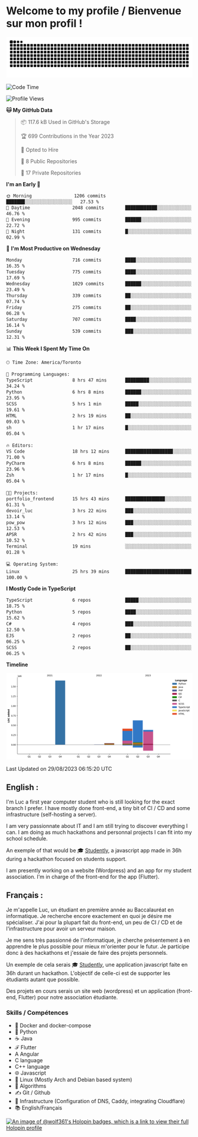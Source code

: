# Welcome to my profile / Bienvenue sur mon profil !

![snake gif](https://github.com/wolf-361/wolf-361/blob/output/github-contribution-grid-snake.svg)

<!--START_SECTION:waka-->
![Code Time](http://img.shields.io/badge/Code%20Time-299%20hrs%2019%20mins-blue)

![Profile Views](http://img.shields.io/badge/Profile%20Views-0-blue)

**🐱 My GitHub Data** 

> 📦 117.6 kB Used in GitHub's Storage 
 > 
> 🏆 699 Contributions in the Year 2023
 > 
> 💼 Opted to Hire
 > 
> 📜 8 Public Repositories 
 > 
> 🔑 17 Private Repositories 
 > 
**I'm an Early 🐤** 

```text
🌞 Morning                1206 commits        ███████░░░░░░░░░░░░░░░░░░   27.53 % 
🌆 Daytime                2048 commits        ████████████░░░░░░░░░░░░░   46.76 % 
🌃 Evening                995 commits         ██████░░░░░░░░░░░░░░░░░░░   22.72 % 
🌙 Night                  131 commits         █░░░░░░░░░░░░░░░░░░░░░░░░   02.99 % 
```
📅 **I'm Most Productive on Wednesday** 

```text
Monday                   716 commits         ████░░░░░░░░░░░░░░░░░░░░░   16.35 % 
Tuesday                  775 commits         ████░░░░░░░░░░░░░░░░░░░░░   17.69 % 
Wednesday                1029 commits        ██████░░░░░░░░░░░░░░░░░░░   23.49 % 
Thursday                 339 commits         ██░░░░░░░░░░░░░░░░░░░░░░░   07.74 % 
Friday                   275 commits         ██░░░░░░░░░░░░░░░░░░░░░░░   06.28 % 
Saturday                 707 commits         ████░░░░░░░░░░░░░░░░░░░░░   16.14 % 
Sunday                   539 commits         ███░░░░░░░░░░░░░░░░░░░░░░   12.31 % 
```


📊 **This Week I Spent My Time On** 

```text
🕑︎ Time Zone: America/Toronto

💬 Programming Languages: 
TypeScript               8 hrs 47 mins       █████████░░░░░░░░░░░░░░░░   34.24 % 
Python                   6 hrs 8 mins        ██████░░░░░░░░░░░░░░░░░░░   23.95 % 
SCSS                     5 hrs 1 min         █████░░░░░░░░░░░░░░░░░░░░   19.61 % 
HTML                     2 hrs 19 mins       ██░░░░░░░░░░░░░░░░░░░░░░░   09.03 % 
sh                       1 hr 17 mins        █░░░░░░░░░░░░░░░░░░░░░░░░   05.04 % 

🔥 Editors: 
VS Code                  18 hrs 12 mins      ██████████████████░░░░░░░   71.00 % 
PyCharm                  6 hrs 8 mins        ██████░░░░░░░░░░░░░░░░░░░   23.96 % 
Zsh                      1 hr 17 mins        █░░░░░░░░░░░░░░░░░░░░░░░░   05.04 % 

🐱‍💻 Projects: 
portfolio_frontend       15 hrs 43 mins      ███████████████░░░░░░░░░░   61.31 % 
devoir_luc               3 hrs 22 mins       ███░░░░░░░░░░░░░░░░░░░░░░   13.14 % 
pow_pow                  3 hrs 12 mins       ███░░░░░░░░░░░░░░░░░░░░░░   12.53 % 
APSR                     2 hrs 42 mins       ███░░░░░░░░░░░░░░░░░░░░░░   10.52 % 
Terminal                 19 mins             ░░░░░░░░░░░░░░░░░░░░░░░░░   01.28 % 

💻 Operating System: 
Linux                    25 hrs 39 mins      █████████████████████████   100.00 % 
```

**I Mostly Code in TypeScript** 

```text
TypeScript               6 repos             █████░░░░░░░░░░░░░░░░░░░░   18.75 % 
Python                   5 repos             ████░░░░░░░░░░░░░░░░░░░░░   15.62 % 
C#                       4 repos             ███░░░░░░░░░░░░░░░░░░░░░░   12.50 % 
EJS                      2 repos             ██░░░░░░░░░░░░░░░░░░░░░░░   06.25 % 
SCSS                     2 repos             ██░░░░░░░░░░░░░░░░░░░░░░░   06.25 % 
```



**Timeline**

![Lines of Code chart](https://raw.githubusercontent.com/wolf-361/wolf-361/main/assets/bar_graph.png)


 Last Updated on 29/08/2023 06:15:20 UTC
<!--END_SECTION:waka-->

## English : 

I'm Luc a first year computer student who is still looking for the exact branch I prefer. I have mostly done front-end, a tiny bit of CI / CD and some infrastructure (self-hosting a server).

I am very passionnate about IT and I am still trying to discover everything I can. I am doing as much hackathons and personnal projects I can fit into my school schedule.

An exemple of that would be 🎓 [Studently](https://github.com/wolf-361/Studently-CodeJam12), a javascript app made in 36h during a hackathon focused on students support.

I am presently working on a website (Wordpress) and an app for my student association. I'm in charge of the front-end for the app (Flutter).

## Français :

Je m'appelle Luc, un étudiant en première année au Baccalauréat en informatique. Je recherche encore exactement en quoi je désire me spécialiser. J'ai pour la plupart fait du front-end, un peu de CI / CD et de l'infrastructure pour avoir un serveur maison.

Je me sens très passionné de l'informatique, je cherche présentement à en apprendre le plus possible pour mieux m'orienter pour le futur. Je participe donc à des hackathons et j'essaie de faire des projets personnels.

Un exemple de cela serais 🎓 [Studently](https://github.com/wolf-361/Studently-CodeJam12), une application javascript faite en 36h durant un hackathon. L'objectif de celle-ci est de supporter les étudiants autant que possible.

Des projets en cours serais un site web (wordpress) et un application (front-end, Flutter) pour notre association étudiante.

###  Skills / Compétences

* 🐋 Docker and docker-compose
* 🐍 Python
* ☕ Java
* ℱ Flutter
* A Angular
* C language
* C++ language
* 🌐 Javascript
* 🐧 Linux (Mostly Arch and Debian based system)
* 🧩 Algorithms
* ✍️ Git / Github
* 📜 Infrastructure (Configuration of DNS, Caddy, integrating Cloudflare)
* 📚 English/Français

[![An image of @wolf361's Holopin badges, which is a link to view their full Holopin profile](https://holopin.me/wolf361)](https://holopin.io/@wolf361)


